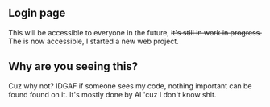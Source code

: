 ## Login page
This will be accessible to everyone in the future, <s>it's still in work in progress.</s>
The is now accessible, I started a new web project.

## Why are you seeing this?
Cuz why not? IDGAF if someone sees my code, nothing important can be found found on it. It's mostly done by AI 'cuz I don't know shit.
